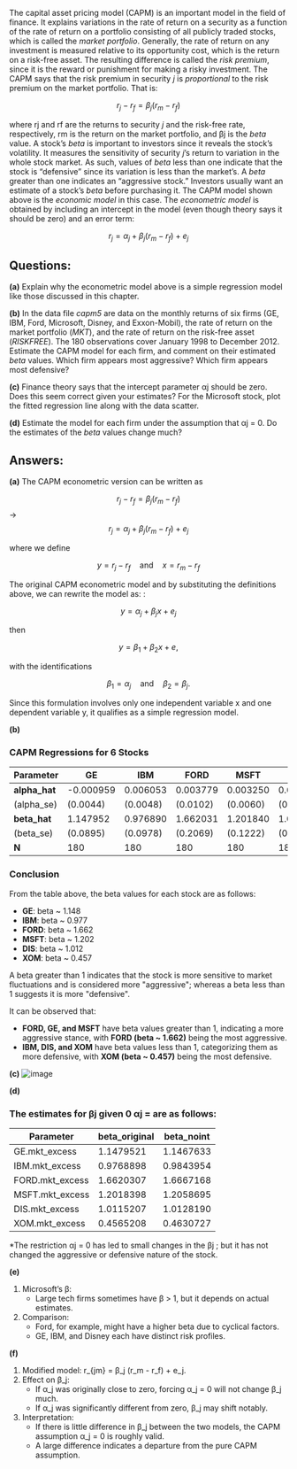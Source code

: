 The capital asset pricing model (CAPM) is an important model in the field of finance. It explains variations in the rate of return on a security as a function of the rate of return on a portfolio consisting of all publicly traded stocks, which is called the *market portfolio*. Generally, the rate of return on any investment is measured relative to its opportunity cost, which is the return on a risk-free asset. The resulting difference is called the *risk premium*, since it is the reward or punishment for making a risky investment. The CAPM says that the risk premium in security *j* is *proportional* to the risk premium on the market portfolio. That is:

$$
r_{j} - r_f = \beta_j (r_m - r_f)
$$

where rj and rf are the returns to security *j* and the risk-free rate, respectively, rm is the return on the market portfolio, and βj is the *beta* value. A stock’s *beta* is important to investors since it reveals the stock’s volatility. It measures the sensitivity of security *j*’s return to variation in the whole stock market. As such, values of *beta* less than one indicate that the stock is “defensive” since its variation is less than the market’s. A *beta* greater than one indicates an “aggressive stock.” Investors usually want an estimate of a stock’s *beta* before purchasing it. The CAPM model shown above is the *economic model* in this case. The *econometric model* is obtained by including an intercept in the model (even though theory says it should be zero) and an error term:

$$
r_{j} = \alpha_j + \beta_j (r_m - r_f) + e_j
$$

## Questions:
**(a)**
Explain why the econometric model above is a simple regression model like those discussed in this chapter.

**(b)**
In the data file *capm5* are data on the monthly returns of six firms (GE, IBM, Ford, Microsoft, Disney, and Exxon-Mobil), the rate of return on the market portfolio (*MKT*), and the rate of return on the risk-free asset (*RISKFREE*). The 180 observations cover January 1998 to December 2012. Estimate the CAPM model for each firm, and comment on their estimated *beta* values. Which firm appears most aggressive? Which firm appears most defensive?

**(c)**
Finance theory says that the intercept parameter αj should be zero. Does this seem correct given your estimates? For the Microsoft stock, plot the fitted regression line along with the data scatter.

**(d)**
Estimate the model for each firm under the assumption that αj = 0. Do the estimates of the *beta* values change much?

## Answers:

**(a)** 
The CAPM econometric version can be written as

$$
r_{j} - r_f = \beta_j (r_m - r_f)
$$
->
$$
r_{j} = \alpha_j + \beta_j (r_m - r_f) + e_j
$$

where we define

$$
y = r_j - r_f \quad \text{and} \quad x = r_m - r_f
$$

The original CAPM econometric model and by substituting the definitions above, we can rewrite the model as:
:

$$
y  = \alpha_j + \beta_j x + e_j
$$

then

$$
y = \beta_1 + \beta_2 x + e,
$$

with the identifications

$$
\beta_1 = \alpha_j \quad \text{and} \quad \beta_2 = \beta_j.
$$

Since this formulation involves only one independent variable x and one dependent variable y, it qualifies as a simple regression model.



**(b)**
### CAPM Regressions for 6 Stocks
| **Parameter**    | **GE**     | **IBM**    | **FORD**   | **MSFT**   | **DIS**    | **XOM**    |
|------------------|------------|------------|------------|------------|------------|------------|
| **alpha_hat**    | -0.000959  | 0.006053   | 0.003779   | 0.003250   | 0.001047   | 0.005284   |
| (alpha_se)       | (0.0044)   | (0.0048)   | (0.0102)   | (0.0060)   | (0.0047)   | (0.0035)   |
| **beta_hat**     | 1.147952   | 0.976890   | 1.662031   | 1.201840   | 1.011521   | 0.456521   |
| (beta_se)        | (0.0895)   | (0.0978)   | (0.2069)   | (0.1222)   | (0.0946)   | (0.0716)   |
| **N**            | 180        | 180        | 180        | 180        | 180        | 180        |

### Conclusion
From the table above, the beta values for each stock are as follows:
- **GE**: beta ~ 1.148
- **IBM**: beta ~ 0.977
- **FORD**: beta ~ 1.662
- **MSFT**: beta ~ 1.202
- **DIS**: beta ~ 1.012
- **XOM**: beta ~ 0.457

A beta greater than 1 indicates that the stock is more sensitive to market fluctuations and is considered more "aggressive"; whereas a beta less than 1 suggests it is more "defensive".

It can be observed that:

- **FORD, GE, and MSFT** have beta values greater than 1, indicating a more aggressive stance, with **FORD (beta ~ 1.662)** being the most aggressive.
- **IBM, DIS, and XOM** have beta values less than 1, categorizing them as more defensive, with **XOM (beta ~ 0.457)** being the most defensive.


**(c)**
![image](https://github.com/user-attachments/assets/2b94571b-42aa-43e3-b3c4-f2a363fc54c2)


**(d)**
### The estimates for βj given 0 αj = are as follows:
| **Parameter**        | **beta_original** | **beta_noint** |
|----------------------|-------------------|----------------|
| GE.mkt_excess        | 1.1479521         | 1.1467633      |
| IBM.mkt_excess       | 0.9768898         | 0.9843954      |
| FORD.mkt_excess      | 1.6620307         | 1.6667168      |
| MSFT.mkt_excess      | 1.2018398         | 1.2058695      |
| DIS.mkt_excess       | 1.0115207         | 1.0128190      |
| XOM.mkt_excess       | 0.4565208         | 0.4630727      |

*The restriction αj = 0 has led to small changes in the βj ; but it has not changed the aggressive 
or defensive nature of the stock.  

**(e)**

1. Microsoft’s β:
   - Large tech firms sometimes have β > 1, but it depends on actual estimates.
2. Comparison:
   - Ford, for example, might have a higher beta due to cyclical factors.
   - GE, IBM, and Disney each have distinct risk profiles.

**(f)**

1. Modified model:
   r_{jm} = β_j (r_m - r_f) + e_j.
2. Effect on β_j:
   - If α_j was originally close to zero, forcing α_j = 0 will not change β_j much.
   - If α_j was significantly different from zero, β_j may shift notably.
3. Interpretation:
   - If there is little difference in β_j between the two models, the CAPM assumption α_j = 0 is roughly valid.
   - A large difference indicates a departure from the pure CAPM assumption.
